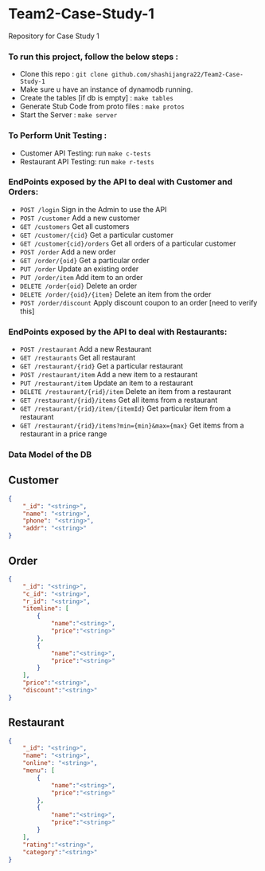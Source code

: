 # Team2-Case-Study-1
Repository for Case Study 1

### To run this project, follow the below steps :
-  Clone this repo : `git clone github.com/shashijangra22/Team2-Case-Study-1`
-  Make sure u have an instance of dynamodb running.
-  Create the tables [if db is empty] : `make tables`
-  Generate Stub Code from proto files : `make protos`
-  Start the Server : `make server`

### To Perform Unit Testing :
- Customer API Testing: run `make c-tests`
- Restaurant API Testing: run `make r-tests`


### EndPoints exposed by the API to deal with Customer and Orders: 

- `POST /login`                 Sign in the Admin to use the API
- `POST /customer`              Add a new customer
- `GET /customers`              Get all customers
- `GET /customer/{cid}`         Get a particular customer  
- `GET /customer{cid}/orders`   Get all orders of a particular customer
- `POST /order`                 Add a new order
- `GET /order/{oid}`            Get a particular order
- `PUT /order`                  Update an existing order
- `PUT /order/item`             Add item to an order
- `DELETE /order{oid}`          Delete an order
- `DELETE /order/{oid}/{item}`  Delete an item from the order
- `POST /order/discount`        Apply discount coupon to an order [need to verify this]

### EndPoints exposed by the API to deal with Restaurants:
  
- `POST /restaurant`                                    Add a new Restaurant
- `GET /restaurants`                                    Get all restaurant
- `GET /restaurant/{rid}`                               Get a particular restaurant
- `POST /restaurant/item`                               Add a new item to a restaurant
- `PUT /restaurant/item`                                Update an item to a restaurant
- `DELETE /restaurant/{rid}/item`                       Delete an item from a restaurant
- `GET /restaurant/{rid}/items`                         Get all items from a restaurant
- `GET /restaurant/{rid}/item/{itemId}`                 Get particular item from a restaurant
- `GET /restaurant/{rid}/items?min={min}&max={max}`     Get items from a restaurant in a price range

### Data Model of the DB

Customer
----

```json
{
    "_id": "<string>",
    "name": "<string>",
    "phone": "<string>",
    "addr": "<string>"
}
```

Order
----

```json
{
    "_id": "<string>",
    "c_id": "<string>",
    "r_id": "<string>",
    "itemline": [
        {
            "name":"<string>",
            "price":"<string>"
        },
        {
            "name":"<string>",
            "price":"<string>"
        }
    ],
    "price":"<string>",
    "discount":"<string>"
}
```

Restaurant
----

```json
{
    "_id": "<string>",
    "name": "<string>",
    "online": "<string>",
    "menu": [
        {
            "name":"<string>",
            "price":"<string>"
        },
        {
            "name":"<string>",
            "price":"<string>"
        }
    ],
    "rating":"<string>",
    "category":"<string>"
}
```